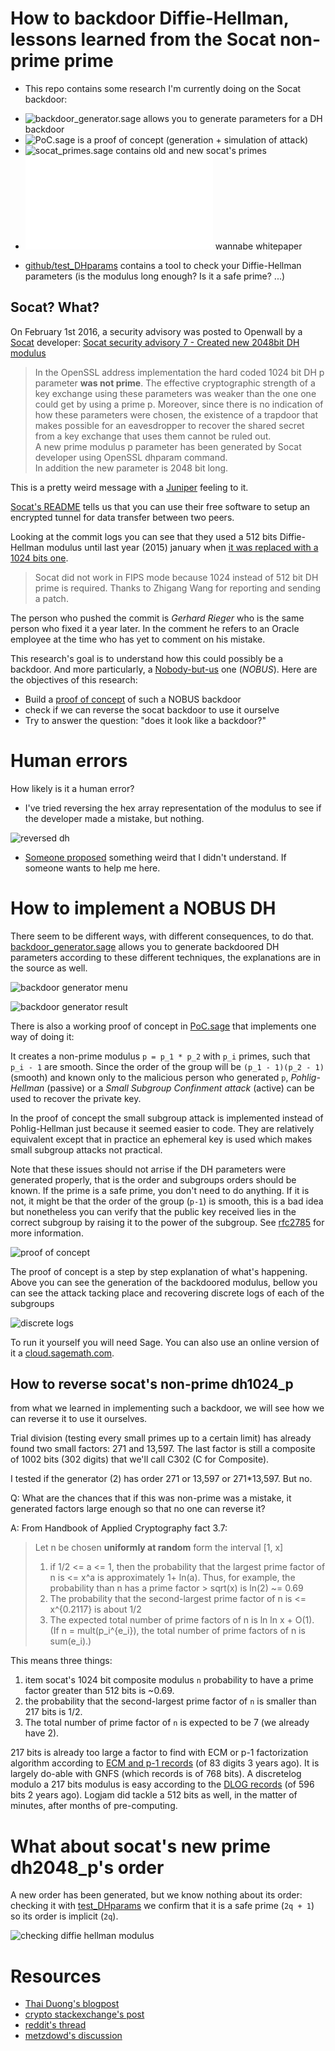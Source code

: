 # How to backdoor Diffie-Hellman, lessons learned from the Socat non-prime prime

* This repo contains some research I'm currently doing on the Socat backdoor:
 - ![backdoor_generator.sage](backdoor_generator.sage) allows you to generate parameters for a DH backdoor
 - ![PoC.sage](PoC.sage) is a proof of concept (generation + simulation of attack)
 - ![socat_primes.sage](socat_primes.sage) contains old and new socat's primes
 - ![whitepaper.tex](whitepaper.tex) wannabe whitepaper
 
* [github/test_DHparams](https://github.com/mimoo/test_DHparams) contains a tool to check your Diffie-Hellman parameters (is the modulus long enough? Is it a safe prime? ...)

## Socat? What?

On February 1st 2016, a security advisory was posted to Openwall by a [Socat](http://www.dest-unreach.org/socat/) developer: [Socat security advisory 7 - Created new 2048bit DH modulus](http://www.openwall.com/lists/oss-security/2016/02/01/4)

> In the OpenSSL address implementation the hard coded 1024 bit DH p parameter **was not prime**. The effective cryptographic strength of a key exchange using these parameters was weaker than the one one could get by using a prime p. Moreover, since there is no indication of how these parameters were chosen, the existence of a trapdoor that makes possible for an eavesdropper to recover the shared secret from a key exchange that uses them cannot be ruled out.  
> A new prime modulus p parameter has been generated by Socat developer using OpenSSL dhparam command.  
> In addition the new parameter is 2048 bit long.

This is a pretty weird message with a [Juniper](http://forums.juniper.net/t5/Security-Incident-Response/Important-Announcement-about-ScreenOS/ba-p/285554) feeling to it. 

[Socat's README](http://www.dest-unreach.org/socat/doc/README) tells us that you can use their free software to setup an encrypted tunnel for data transfer between two peers.

Looking at the commit logs you can see that they used a 512 bits Diffie-Hellman modulus until last year (2015) january when [it was replaced with a 1024 bits one](http://repo.or.cz/socat.git/commitdiff/281d1bd6515c2f0f8984fc168fb3d3b91c20bdc0).

> Socat did not work in FIPS mode because 1024 instead of 512 bit DH prime is required. Thanks to Zhigang Wang for reporting and sending a patch.

The person who pushed the commit is *Gerhard Rieger* who is the same person who fixed it a year later. In the comment he refers to an Oracle employee at the time who has yet to comment on his mistake.

This research's goal is to understand how this could possibly be a backdoor. And more particularly, a [Nobody-but-us](https://en.wikipedia.org/wiki/NOBUS) one (*NOBUS*). Here are the objectives of this research:

* Build a  [proof of concept](PoC.sage) of such a NOBUS backdoor
* check if we can reverse the socat backdoor to use it ourselve
* Try to answer the question: "does it look like a backdoor?"

# Human errors

How likely is it a human error?

* I've tried reversing the hex array representation of the modulus to see if the developer made a mistake, but nothing.

![reversed dh](http://i.imgur.com/L0VxosD.png)

* [Someone proposed](https://www.reddit.com/r/crypto/comments/43wh7h/the_socat_backdoor/czlxydf) something weird that I didn't understand. If someone wants to help me here.

# How to implement a NOBUS DH

There seem to be different ways, with different consequences, to do that. [backdoor_generator.sage](backdoor_generator.sage) allows you to generate backdoored DH parameters according to these different techniques, the explanations are in the source as well.

![backdoor generator menu](http://i.imgur.com/ReNnJ7U.png)

![backdoor generator result](http://i.imgur.com/klxlZpB.png)

There is also a working proof of concept in [PoC.sage](PoC.sage) that implements one way of doing it: 

It creates a non-prime modulus `p = p_1 * p_2` with `p_i` primes, such that
`p_i - 1` are smooth. Since the order of the group will be `(p_1 - 1)(p_2 - 1)` (smooth) and known only to the malicious person who generated `p`, *Pohlig-Hellman* (passive) or a *Small Subgroup Confinment attack* (active) can be used to recover the private key.

In the proof of concept the small subgroup attack is implemented instead of Pohlig-Hellman just because it seemed easier to code. They are relatively equivalent except that in practice an ephemeral key is used which makes small subgroup attacks not practical.

Note that these issues should not arrise if the DH parameters were generated properly, that is the order and subgroups orders should be known. If the prime is a safe prime, you don't need to do anything. If it is not, it might be that the order of the group (`p-1`) is smooth, this is a bad idea but nonetheless you can verify that the public key received lies in the correct subgroup by raising it to the power of the subgroup. See [rfc2785](https://tools.ietf.org/html/rfc2785) for more information.

![proof of concept](http://i.imgur.com/CL2wk5V.png)

The proof of concept is a step by step explanation of what's happening. Above you can see the generation of the backdoored modulus, bellow you can see the attack tacking place and recovering discrete logs of each of the subgroups

![discrete logs](http://i.imgur.com/KojNtVY.png)

To run it yourself you will need Sage. You can also use an online version of it a [cloud.sagemath.com](http://cloud.sagemath.com).

## How to reverse socat's non-prime dh1024_p

from what we learned in implementing such a backdoor, we will see how we can reverse it to use it ourselves.

Trial division (testing every small primes up to a certain limit) has already found two small factors: 271 and 13,597. The last factor is still a composite of 1002 bits (302  digits) that we'll call C302 (C for Composite).

I tested if the generator (2) has order 271 or 13,597 or 271*13,597. But no.

Q: What are the chances that if this was non-prime was a mistake, it generated factors large enough so that no one can reverse it?

A: From Handbook of Applied Cryptography fact 3.7:

> Let n be chosen **uniformly at random** form the interval [1, x]
> 1. if 1/2 <= a <= 1, then the probability that the largest prime factor of n is <= x^a is approximately 1+ ln(a). Thus, for example, the probability than n has a prime factor > sqrt(x) is ln(2) ~= 0.69
> 2. The probability that the second-largest prime factor of n is <= x^{0.2117} is about 1/2
> 3. The expected total number of prime factors of n is ln ln x + O(1). (If n = mult(p_i^{e_i}), the total number of prime factors of n is sum(e_i).)

This means three things:

1. item socat's 1024 bit composite modulus `n` probability to have a prime factor greater than 512 bits is ~0.69.
2. the probability that the second-largest prime factor of `n` is smaller than 217 bits is 1/2.
3. The total number of prime factor of `n` is expected to be 7 (we already have 2).

217 bits is already too large a factor to find with ECM or p-1 factorization algorithm according to [ECM and p-1 records](http://www.loria.fr/~zimmerma/records/top50.html) (of 83 digits 3 years ago). It is largely do-able with GNFS (which records is of 768 bits). A discretelog modulo a 217 bits modulus is easy according to the [DLOG records](https://en.wikipedia.org/wiki/Discrete_logarithm_records) (of 596 bits 2 years ago). Logjam did tackle a 512 bits as well, in the matter of minutes, after months of pre-computing.

# What about socat's new prime dh2048_p's order

A new order has been generated, but we know nothing about its order: checking it with [test_DHparams](https://github.com/mimoo/test_DHparams) we confirm that it is a safe prime (`2q + 1`) so its order is implicit (`2q`).

![checking diffie hellman modulus](https://www.cryptologie.net/upload/Screen_Shot_2016-02-22_at_10.28_.42_PM_.png)

# Resources

* [Thai Duong's blogpost](http://vnhacker.blogspot.com/2016/02/exploiting-diffie-hellman-bug-in-socat.html)
* [crypto stackexchange's post](http://crypto.stackexchange.com/questions/32415/how-does-a-non-prime-modulus-for-diffie-hellman-allow-for-a-backdoor/32431?noredirect=1)
* [reddit's thread](https://www.reddit.com/r/crypto/comments/43wh7h/the_socat_backdoor/)
* [metzdowd's discussion](http://www.metzdowd.com/pipermail/cryptography/2016-February/028033.html)
